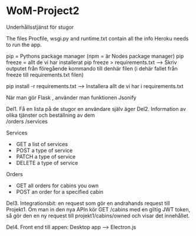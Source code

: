 # WoM-Project2
Underhållsstjänst för stugor

The files Procfile, wsgi.py and runtime.txt contain all the info Heroku needs to run the app.


pip = Pythons package manager  (npm = är Nodes package manager)
pip freeze = allt de vi har installerat 
pip freeze > requirements.txt 
—> Skriv outputet från föregående kommando till denhär filen  (i dehär fallet från freeze till requirements.txt filen)

pip install -r requirements.txt   --> Installera allt de vi har i requirements.txt

När man gör Flask , använder man funktionen Jsonify


Del1.  Få en lista på de stugor en användare själv äger
Del2.  Information av olika tjänster och beställning av dem    
          /orders       /services 

Services
*  GET a list of services
*  POST a type of service
*  PATCH a type of service
*  DELETE a type of service

Orders
*  GET all orders for cabins you own
*  POST an order for a specified cabin

Del3. Integrationsbit: en request som gör en andrahands request till Projekt1.
Om man in den nya APIn kör GET /cabins med en giltig JWT token, så gör den en ny request till projekt1/cabins/owned och visar det innehållet.

Del4. Front end till appen: Desktop app —> Electron.js
